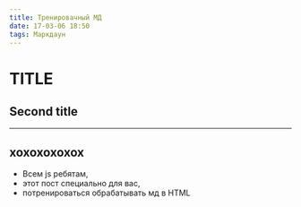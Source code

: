 ```yaml
---
title: Тренировачный МД
date: 17-03-06 18:50 
tags: Маркдаун
---
```

# TITLE
## Second title
_________
хохохохохох
---------
* Всем js ребятам, 
* этот пост специально для вас, 
* потренироваться обрабатывать мд в HTML
